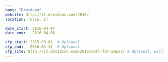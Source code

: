 ```yaml
---
name: "Droidcon"
website: http://it.droidcon.com/2016/
location: Turin, IT

date_start: 2016-04-07
date_end:   2016-04-08

cfp_start: 2015-09-01  # Optional
cfp_end:   2016-01-31  # Optional
cfp_site: http://it.droidcon.com/2016/call-for-paper/ # Optional, will default to website
---
```

